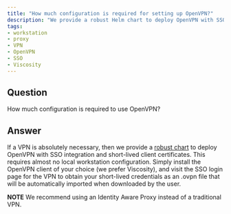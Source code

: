 ```yaml
---
title: "How much configuration is required for setting up OpenVPN?"
description: "We provide a robust Helm chart to deploy OpenVPN with SSO integration and short-lived client certificates. After installing a VPN client like Viscosity, a user only needs to log in with their SSO credentials and download the VPN configuration."
tags:
- workstation
- proxy
- VPN
- OpenVPN
- SSO
- Viscosity
---
```


## Question

How much configuration is required to use OpenVPN?

## Answer

If a VPN is absolutely necessary, then we provide a [robust chart](https://github.com/cloudposse/charts/tree/master/incubator/openvpn) to deploy OpenVPN with SSO integration and short-lived client certificates. This requires almost no local workstation configuration. Simply install the OpenVPN client of your choice (we prefer Viscosity), and visit the SSO login page for the VPN to obtain your short-lived credentials as an .ovpn file that will be automatically imported when downloaded by the user.

**NOTE** We recommend using an Identity Aware Proxy instead of a traditional VPN.
